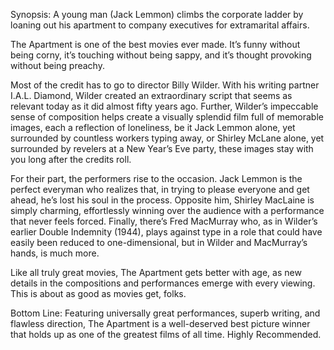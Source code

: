 Synopsis: A young man (Jack Lemmon) climbs the corporate ladder by loaning out his apartment to company executives for extramarital affairs.

The Apartment is one of the best movies ever made.  It’s funny without being corny, it’s touching without being sappy, and it’s thought provoking without being preachy. 

Most of the credit has to go to director Billy Wilder.  With his writing partner I.A.L. Diamond, Wilder created an extraordinary script that seems as relevant today as it did almost fifty years ago.  Further, Wilder’s impeccable sense of composition helps create a visually splendid film full of memorable images, each a reflection of loneliness, be it Jack Lemmon alone, yet surrounded by countless workers typing away, or Shirley McLane alone, yet surrounded by revelers at a New Year’s Eve party, these images stay with you long after the credits roll.

For their part, the performers rise to the occasion.  Jack Lemmon is the perfect everyman who realizes that, in trying to please everyone and get ahead, he’s lost his soul in the process.  Opposite him, Shirley MacLaine is simply charming, effortlessly winning over the audience with a performance that never feels forced. Finally, there’s Fred MacMurray who, as in Wilder’s earlier Double Indemnity (1944), plays against type in a role that could have easily been reduced to one-dimensional, but in Wilder and MacMurray’s hands, is much more.

Like all truly great movies, The Apartment gets better with age, as new details in the compositions and performances emerge with every viewing.  This is about as good as movies get, folks.

Bottom Line: Featuring universally great performances, superb writing, and flawless direction, The Apartment is a well-deserved best picture winner that holds up as one of the greatest films of all time.  Highly Recommended.
